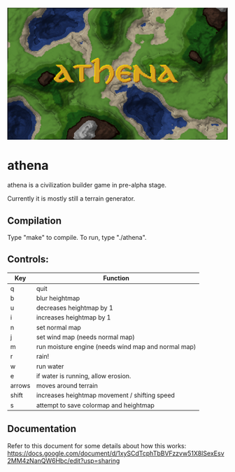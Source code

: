 
![alt text](https://raw.githubusercontent.com/VjiaoBlack/terrain-gen/master/sample_athena.gif)

athena
=====

athena is a civilization builder game in pre-alpha stage.

Currently it is mostly still a terrain generator.

Compilation
-----------

Type "make" to compile.
To run, type "./athena".

Controls:
--------
| Key | Function |
| --- | -------- |
| q | quit |
| b | blur heightmap |
| u | decreases heightmap by 1 |
| i | increases heightmap by 1 |
| n | set normal map |
| j | set wind map (needs normal map) |
| m | run moisture engine (needs wind map and normal map) |
| r | rain! |
| w | run water |
| e | if water is running, allow erosion. |
| arrows | moves around terrain |
| shift | increases heightmap movement / shifting speed |
| s | attempt to save colormap and heightmap |

Documentation
-------------
Refer to this document for some details about how this works:
https://docs.google.com/document/d/1xySCdTcphTbBVFzzvw51X8ISexEsv2MM4zNanQW6Hbc/edit?usp=sharing
